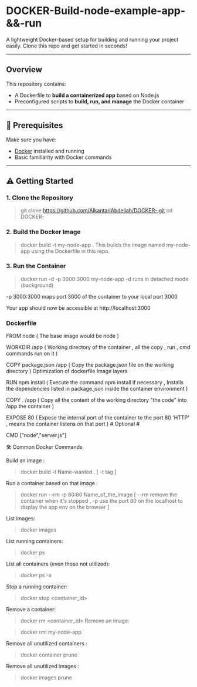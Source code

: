 # DOCKER-Build-node-example-app-&&-run


A lightweight Docker-based setup for building and running your project easily. Clone this repo and get started in seconds!

---

## Overview

This repository contains:

- A Dockerfile to **build a containerized app** based on Node.js
- Preconfigured scripts to **build, run, and manage** the Docker container

---

## 🔧 Prerequisites

Make sure you have:

- [Docker](https://docs.docker.com/get-docker/) installed and running
- Basic familiarity with Docker commands

---

## ⚠️ Getting Started

### 1. Clone the Repository


   > git clone https://github.com/AlkantariAbdellah/DOCKER-.git
   > cd DOCKER-
### 2. Build the Docker Image


  > docker build -t my-node-app .
This builds the image named my-node-app using the Dockerfile in this repo.

### 3. Run the Container


  > docker run -d -p 3000:3000 my-node-app
  -d runs in detached mode (background)

  -p 3000:3000 maps port 3000 of the container to your local port 3000

   Your app should now be accessible at http://localhost:3000


   ###  Dockerfile 

   FROM node ( The base image would be node  ) 
    
   WORKDIR /app  (  Working directory of the container , all the copy , run , cmd commands run on it   )
    
   COPY package.json /app  (  Copy the package.json file on the working directory ) Optimization of dockerfile Image layers 
    
   RUN npm install   (  Execute the command npm install if necessary , Installs the dependencies listed in package.json inside the container environment  )
    
   COPY . /app  (  Copy all the content of the working directory "the code"  into /app the container )
    
   EXPOSE 80   (  Expose the internal  port of the container to the port 80 'HTTP' , means the container listens on that port ) # Optional #

   CMD ["node","server.js"]

🛠️ Common Docker Commands

Build an image :

   > docker build -t Name-wanted .    [ -t tag ]

Run a container based on that image :

   > docker run --rm -p 80:80 Name_of_the_image  [ --rm remove the container when it's stopped , -p use the port 80 on the localhost to display the app env on the browser ]

List images:

   > docker images
   
List running containers:

   > docker ps

List all containers (even those not utilized):

   > docker ps -a
   
Stop a running container:

   > docker stop <container_id>

Remove a container:

   > docker rm <container_id>
Remove an image:
 
   > docker rmi my-node-app

Remove all unutilized containers :

   > docker container prune

Remove all unutilized  images :

   >  docker images prune 
